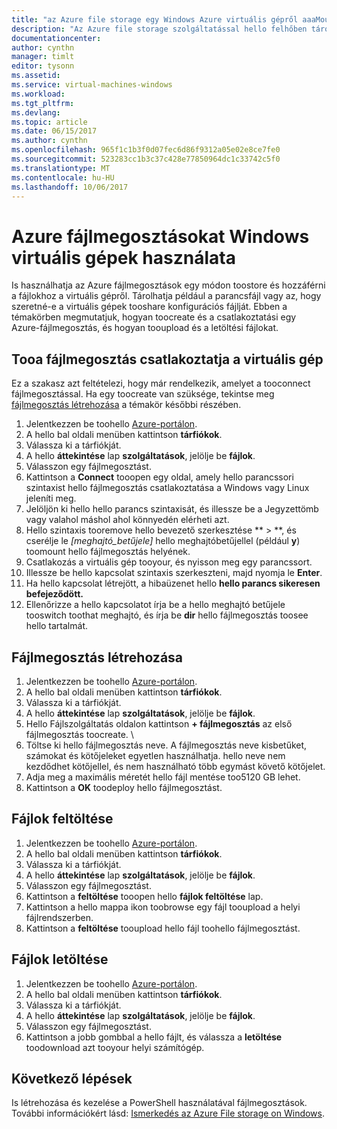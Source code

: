 ```yaml
---
title: "az Azure file storage egy Windows Azure virtuális gépről aaaMount |} Microsoft Docs"
description: "Az Azure file storage szolgáltatással hello felhőben tárolja a fájlt, és a felhőalapú fájlmegosztást csatlakoztathatja egy Azure virtuális gép (VM)."
documentationcenter: 
author: cynthn
manager: timlt
editor: tysonn
ms.assetid: 
ms.service: virtual-machines-windows
ms.workload: 
ms.tgt_pltfrm: 
ms.devlang: 
ms.topic: article
ms.date: 06/15/2017
ms.author: cynthn
ms.openlocfilehash: 965f1c1b3f0d07fec6d86f9312a05e02e8ce7fe0
ms.sourcegitcommit: 523283cc1b3c37c428e77850964dc1c33742c5f0
ms.translationtype: MT
ms.contentlocale: hu-HU
ms.lasthandoff: 10/06/2017
---
```

# <a name="use-azure-file-shares-with-windows-vms"></a>Azure fájlmegosztásokat Windows virtuális gépek használata 

Is használhatja az Azure fájlmegosztások egy módon toostore és hozzáférni a fájlokhoz a virtuális gépről. Tárolhatja például a parancsfájl vagy az, hogy szeretné-e a virtuális gépek tooshare konfigurációs fájlját. Ebben a témakörben megmutatjuk, hogyan toocreate és a csatlakoztatási egy Azure-fájlmegosztás, és hogyan tooupload és a letöltési fájlokat.

## <a name="connect-tooa-file-share-from-a-vm"></a>Tooa fájlmegosztás csatlakoztatja a virtuális gép

Ez a szakasz azt feltételezi, hogy már rendelkezik, amelyet a tooconnect fájlmegosztással. Ha egy toocreate van szüksége, tekintse meg [fájlmegosztás létrehozása](#create-a-file-share) a témakör későbbi részében.

1. Jelentkezzen be toohello [Azure-portálon](https://portal.azure.com).
2. A hello bal oldali menüben kattintson **tárfiókok**.
3. Válassza ki a tárfiókját.
4. A hello **áttekintése** lap **szolgáltatások**, jelölje be **fájlok**.
5. Válasszon egy fájlmegosztást.
6. Kattintson a **Connect** tooopen egy oldal, amely hello parancssori szintaxist hello fájlmegosztás csatlakoztatása a Windows vagy Linux jeleníti meg.
7. Jelöljön ki hello hello parancs szintaxisát, és illessze be a Jegyzettömb vagy valahol máshol ahol könnyedén elérheti azt. 
8. Hello szintaxis tooremove hello bevezető szerkesztése ** > **, és cserélje le *[meghajtó_betűjele]* hello meghajtóbetűjellel (például **y**) toomount hello fájlmegosztás helyének.
8. Csatlakozás a virtuális gép tooyour, és nyisson meg egy parancssort.
9. Illessze be hello kapcsolat szintaxis szerkeszteni, majd nyomja le **Enter**.
10. Ha hello kapcsolat létrejött, a hibaüzenet hello **hello parancs sikeresen befejeződött.**
11. Ellenőrizze a hello kapcsolatot írja be a hello meghajtó betűjele tooswitch toothat meghajtó, és írja be **dir** hello fájlmegosztás toosee hello tartalmát.



## <a name="create-a-file-share"></a>Fájlmegosztás létrehozása 
1. Jelentkezzen be toohello [Azure-portálon](https://portal.azure.com).
2. A hello bal oldali menüben kattintson **tárfiókok**.
3. Válassza ki a tárfiókját.
4. A hello **áttekintése** lap **szolgáltatások**, jelölje be **fájlok**.
5. Hello Fájlszolgáltatás oldalon kattintson **+ fájlmegosztás** az első fájlmegosztás toocreate. \
6. Töltse ki hello fájlmegosztás neve. A fájlmegosztás neve kisbetűket, számokat és kötőjeleket egyetlen használhatja. hello neve nem kezdődhet kötőjellel, és nem használható több egymást követő kötőjelet. 
7. Adja meg a maximális méretét hello fájl mentése too5120 GB lehet.
8. Kattintson a **OK** toodeploy hello fájlmegosztást.
   
## <a name="upload-files"></a>Fájlok feltöltése
1. Jelentkezzen be toohello [Azure-portálon](https://portal.azure.com).
2. A hello bal oldali menüben kattintson **tárfiókok**.
3. Válassza ki a tárfiókját.
4. A hello **áttekintése** lap **szolgáltatások**, jelölje be **fájlok**.
5. Válasszon egy fájlmegosztást.
6. Kattintson a **feltöltése** tooopen hello **fájlok feltöltése** lap.
7. Kattintson a hello mappa ikon toobrowse egy fájl tooupload a helyi fájlrendszerben.   
8. Kattintson a **feltöltése** tooupload hello fájl toohello fájlmegosztást.

## <a name="download-files"></a>Fájlok letöltése
1. Jelentkezzen be toohello [Azure-portálon](https://portal.azure.com).
2. A hello bal oldali menüben kattintson **tárfiókok**.
3. Válassza ki a tárfiókját.
4. A hello **áttekintése** lap **szolgáltatások**, jelölje be **fájlok**.
5. Válasszon egy fájlmegosztást.
6. Kattintson a jobb gombbal a hello fájlt, és válassza a **letöltése** toodownload azt tooyour helyi számítógép.
   

## <a name="next-steps"></a>Következő lépések

Is létrehozása és kezelése a PowerShell használatával fájlmegosztások. További információkért lásd: [Ismerkedés az Azure File storage on Windows](../../storage/files/storage-dotnet-how-to-use-files.md).
